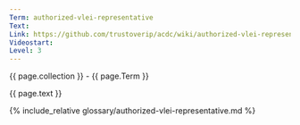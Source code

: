 ```yaml
---
Term: authorized-vlei-representative
Text: 
Link: https://github.com/trustoverip/acdc/wiki/authorized-vlei-representative
Videostart: 
Level: 3
---
```


{{ page.collection }} - {{ page.Term }}

   {{ page.text }}

{% include_relative glossary/authorized-vlei-representative.md %}
